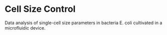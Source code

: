 # Cell Size Control
Data analysis of single-cell size parameters in bacteria E. coli cultivated in a microfluidic device.
